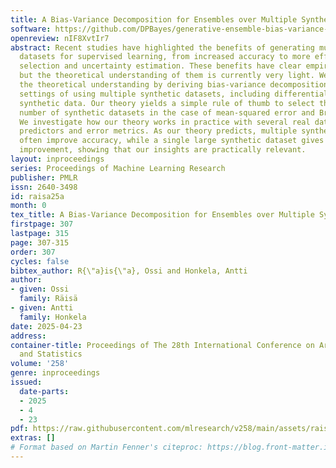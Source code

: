 ```yaml
---
title: A Bias-Variance Decomposition for Ensembles over Multiple Synthetic Datasets
software: https://github.com/DPBayes/generative-ensemble-bias-variance-decomposition
openreview: nIF8XvtIr7
abstract: Recent studies have highlighted the benefits of generating multiple synthetic
  datasets for supervised learning, from increased accuracy to more effective model
  selection and uncertainty estimation. These benefits have clear empirical support,
  but the theoretical understanding of them is currently very light. We seek to increase
  the theoretical understanding by deriving bias-variance decompositions for several
  settings of using multiple synthetic datasets, including differentially private
  synthetic data. Our theory yields a simple rule of thumb to select the appropriate
  number of synthetic datasets in the case of mean-squared error and Brier score.
  We investigate how our theory works in practice with several real datasets, downstream
  predictors and error metrics. As our theory predicts, multiple synthetic datasets
  often improve accuracy, while a single large synthetic dataset gives at best minimal
  improvement, showing that our insights are practically relevant.
layout: inproceedings
series: Proceedings of Machine Learning Research
publisher: PMLR
issn: 2640-3498
id: raisa25a
month: 0
tex_title: A Bias-Variance Decomposition for Ensembles over Multiple Synthetic Datasets
firstpage: 307
lastpage: 315
page: 307-315
order: 307
cycles: false
bibtex_author: R{\"a}is{\"a}, Ossi and Honkela, Antti
author:
- given: Ossi
  family: Räisä
- given: Antti
  family: Honkela
date: 2025-04-23
address:
container-title: Proceedings of The 28th International Conference on Artificial Intelligence
  and Statistics
volume: '258'
genre: inproceedings
issued:
  date-parts:
  - 2025
  - 4
  - 23
pdf: https://raw.githubusercontent.com/mlresearch/v258/main/assets/raisa25a/raisa25a.pdf
extras: []
# Format based on Martin Fenner's citeproc: https://blog.front-matter.io/posts/citeproc-yaml-for-bibliographies/
---
```

